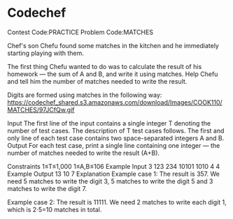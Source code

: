 # Codechef
Contest Code:PRACTICE Problem Code:MATCHES

Chef's son Chefu found some matches in the kitchen and he immediately starting playing with them.

The first thing Chefu wanted to do was to calculate the result of his homework — the sum of A and B, and write it using matches. Help Chefu and tell him the number of matches needed to write the result.

Digits are formed using matches in the following way: 
https://codechef_shared.s3.amazonaws.com/download/Images/COOK110/MATCHES/97JCfQw.gif


Input
The first line of the input contains a single integer T denoting the number of test cases. The description of T test cases follows.
The first and only line of each test case contains two space-separated integers A and B.
Output
For each test case, print a single line containing one integer — the number of matches needed to write the result (A+B).

Constraints
1≤T≤1,000
1≤A,B≤106
Example Input
3
123 234
10101 1010
4 4
Example Output
13
10
7
Explanation
Example case 1: The result is 357. We need 5 matches to write the digit 3, 5 matches to write the digit 5 and 3 matches to write the digit 7.

Example case 2: The result is 11111. We need 2 matches to write each digit 1, which is 2⋅5=10 matches in total.
